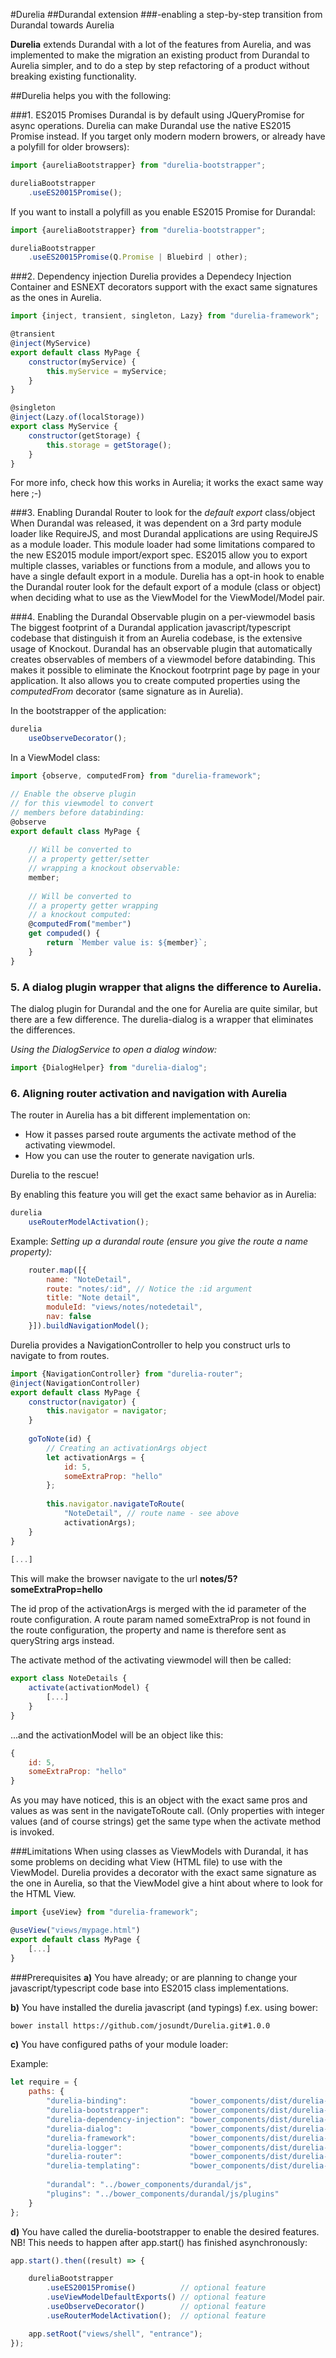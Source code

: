 #Durelia
##Durandal extension
###-enabling a step-by-step transition from Durandal towards Aurelia

**Durelia** extends Durandal with a lot of the features from Aurelia, 
and was implemented to make the migration an existing product from 
Durandal to Aurelia simpler, and to do a step by step refactoring
of a product without breaking existing functionality.

##Durelia helps you with the following:

###1. ES2015 Promises
Durandal is by default using JQueryPromise for async operations.
Durelia can make Durandal use the native ES2015 Promise instead.
If you target only modern modern browers, or already have a polyfill for older browsers):
```javascript
import {aureliaBootstrapper} from "durelia-bootstrapper";

dureliaBootstrapper
    .useES20015Promise();
```
If you want to install a polyfill as you enable ES2015 Promise for Durandal:
```javascript
import {aureliaBootstrapper} from "durelia-bootstrapper";

dureliaBootstrapper
    .useES20015Promise(Q.Promise | Bluebird | other);
```  
###2. Dependency injection
Durelia provides a Dependecy Injection Container and ESNEXT decorators support 
with the exact same signatures as the ones in Aurelia.
```javascript
import {inject, transient, singleton, Lazy} from "durelia-framework";

@transient
@inject(MyService)
export default class MyPage {
    constructor(myService) {
        this.myService = myService;
    }
}

@singleton
@inject(Lazy.of(localStorage))
export class MyService {
    constructor(getStorage) {
        this.storage = getStorage();
    }
}

```  
For more info, check how this works in Aurelia; it works the exact same way here ;-)

###3. Enabling Durandal Router to look for the *default export* class/object 
When Durandal was released, it was dependent on a 3rd party module loader like RequireJS, 
and most Durandal applications are using RequireJS as a module loader.
This module loader had some limitations compared to the new ES2015 module import/export spec.
ES2015 allow you to export multiple classes, variables or functions from a module, and allows 
you to have a single default export in a module.
Durelia has a opt-in hook to enable the Durandal router look for the default export of a module
(class or object) when deciding what to use as the ViewModel for the ViewModel/Model pair.

###4. Enabling the Durandal Observable plugin on a per-viewmodel basis
The biggest footprint of a Durandal application javascript/typescript codebase that distinguish
it from an Aurelia codebase, is the extensive usage of Knockout.
Durandal has an observable plugin that automatically creates observables of members of a
viewmodel before databinding. This makes it possible to eliminate the Knockout footrprint
page by page in your application. It also allows you to create computed properties using
the *computedFrom* decorator (same signature as in Aurelia).

In the bootstrapper of the application:
```javascript
durelia
    useObserveDecorator();
``` 

In a ViewModel class:
```javascript
import {observe, computedFrom} from "durelia-framework";

// Enable the observe plugin 
// for this viewmodel to convert 
// members before databinding:
@observe 
export default class MyPage {
    
    // Will be converted to 
    // a property getter/setter 
    // wrapping a knockout observable:
    member; 
    
    // Will be converted to 
    // a property getter wrapping 
    // a knockout computed:
    @computedFrom("member")
    get compuded() {
        return `Member value is: ${member}`;
    } 
}

``` 

### 5. A dialog plugin wrapper that aligns the difference to Aurelia.
The dialog plugin for Durandal and the one for Aurelia are quite similar, but
there are a few difference. The durelia-dialog is a wrapper that eliminates
the differences.

*Using the DialogService to open a dialog window:*
```javascript
import {DialogHelper} from "durelia-dialog";

```

### 6. Aligning router activation and navigation with Aurelia
The router in Aurelia has a bit different implementation on:
* How it passes parsed route arguments the activate method of the activating viewmodel.
* How you can use the router to generate navigation urls. 

Durelia to the rescue!

By enabling this feature you will get the exact same behavior as in Aurelia:
```javascript
durelia
    useRouterModelActivation();
```
Example:
*Setting up a durandal route (ensure you give the route a name property):*
```javascript
    router.map([{ 
        name: "NoteDetail", 
        route: "notes/:id", // Notice the :id argument
        title: "Note detail", 
        moduleId: "views/notes/notedetail", 
        nav: false 
    }]).buildNavigationModel();
```

Durelia provides a NavigationController to help you construct urls to navigate to from routes.
```javascript
import {NavigationController} from "durelia-router";
@inject(NavigationController)
export default class MyPage {
    constructor(navigator) {
        this.navigator = navigator;
    }
    
    goToNote(id) {
        // Creating an activationArgs object
        let activationArgs = {
            id: 5,
            someExtraProp: "hello"
        };
        
        this.navigator.navigateToRoute(
            "NoteDetail", // route name - see above 
            activationArgs);
    }
}
        
[...]
``` 

This will make the browser navigate to the url
**notes/5?someExtraProp=hello**

The id prop of the activationArgs is merged with the id parameter of the route configuration.
A route param named someExtraProp is not found in the route configuration, 
the property and name is therefore sent as queryString args instead.

The activate method of the activating viewmodel will then be called:
```javascript
export class NoteDetails {
    activate(activationModel) {
        [...]
    }
}
```
...and the activationModel will be an object like this:
```javascript
{
    id: 5,
    someExtraProp: "hello"
}
```

As you may have noticed, this is an object with the exact same pros and values
as was sent in the navigateToRoute call. 
(Only properties with integer values (and of course strings) get the same type
when the activate method is invoked.


###Limitations
When using classes as ViewModels with Durandal, it has some problems on deciding what 
View (HTML file) to use with the ViewModel.
Durelia provides a decorator with the exact same signature as the one in Aurelia, so that
the ViewModel give a hint about where to look for the HTML View.

```javascript
import {useView} from "durelia-framework";

@useView("views/mypage.html")
export default class MyPage {
    [...]
}
```


###Prerequisites
**a)** You have already; or are planning to change your javascript/typescript 
code base into ES2015 class implementations.

**b)** You have installed the durelia javascript (and typings) f.ex. using bower:

```bash
bower install https://github.com/josundt/Durelia.git#1.0.0

```

**c)** You have configured paths of your module loader:

Example:
```javascript
let require = {
    paths: {
        "durelia-binding":              "bower_components/dist/durelia-binding",
        "durelia-bootstrapper":         "bower_components/dist/durelia-bootstrapper",
        "durelia-dependency-injection": "bower_components/dist/durelia-dependency-injection",
        "durelia-dialog":               "bower_components/dist/durelia-dialog",
        "durelia-framework":            "bower_components/dist/durelia-framework",
        "durelia-logger":               "bower_components/dist/durelia-logger",
        "durelia-router":               "bower_components/dist/durelia-router",
        "durelia-templating":           "bower_components/dist/durelia-templating",
        
        "durandal": "../bower_components/durandal/js",
        "plugins": "../bower_components/durandal/js/plugins"
    }
};
```
**d)** You have called the durelia-bootstrapper to enable the desired features.
NB! This needs to happen after app.start() has finished asynchronously:

```javascript
app.start().then((result) => {

    dureliaBootstrapper
        .useES20015Promise()          // optional feature
        .useViewModelDefaultExports() // optional feature
        .useObserveDecorator()        // optional feature
        .useRouterModelActivation();  // optional feature

    app.setRoot("views/shell", "entrance");
});
```